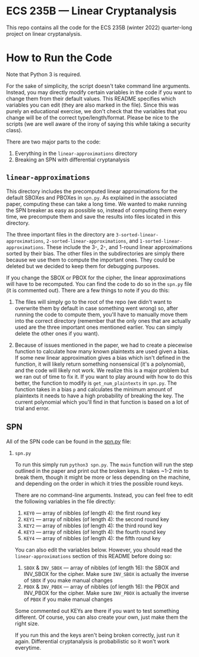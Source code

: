# ECS 235B — Linear Cryptanalysis
This repo contains all the code for the ECS 235B (winter 2022) quarter-long project on linear cryptanalysis.

# How to Run the Code
Note that Python 3 is required.

For the sake of simplicity, the script doesn't take command line arguments. Instead, you may directly modify certain variables in the code if you want to change them from their default values. This README specifies which variables you can edit (they are also marked in the file). Since this was purely an educational exercise, we don't check that the variables that you change will be of the correct type/length/format. Please be nice to the scripts (we are well aware of the irony of saying this while taking a security class).

There are two major parts to the code:
1. Everything in the `linear-approximations` directory
2. Breaking an SPN with differential cryptanalysis

## `linear-approximations`
This directory includes the precomputed linear approximations for the default SBOXes and PBOXes in `spn.py`. As explained in the associated paper, computing these can take a long time. We wanted to make running the SPN breaker as easy as possible so, instead of computing them every time, we precompute them and save the results into files located in this directory.

The three important files in the directory are `3-sorted-linear-approximations`, `2-sorted-linear-approximations`, and `1-sorted-linear-approximations`. These include the 3-, 2-, and 1-round linear approximations sorted by their bias. The other files in the subdirectories are simply there because we use them to compute the important ones. They could be deleted but we decided to keep them for debugging purposes.

If you change the SBOX or PBOX for the cipher, the linear approximations will have to be recomputed. You can find the code to do so in the `spn.py` file (it is commented out). There are a few things to note if you do this:

1. The files will simply go to the root of the repo (we didn't want to overwrite them by default in case something went wrong) so, after running the code to compute them, you'll have to manually move them into the correct directory (remember that the only ones that are actually used are the three important ones mentioned earlier. You can simply delete the other ones if you want).

2. Because of issues mentioned in the paper, we had to create a piecewise function to calculate how many known plaintexts are used given a bias. If some new linear approximation gives a bias which isn't defined in the function, it will likely return something nonsensical (it's a polynomial), and the code will likely not work. We realize this is a major problem but we ran out of time to fix it. If you want to play around with how to do this better, the function to modify is `get_num_plaintexts` in `spn.py`. The function takes in a bias `p` and calculates the minimum amount of plaintexts it needs to have a high probability of breaking the key. The current polynomial which you'll find in that function is based on a lot of trial and error.

## SPN
All of the SPN code can be found in the [spn.py](./spn.py) file:

1. `spn.py`

    To run this simply run `python3 spn.py`. The `main` function will run the step outlined in the paper and print out the broken keys. It takes ~1-2 min to break them, though it might be more or less depending on the machine, and depending on the order in which it tries the possible round keys.

    There are no command-line arguments. Instead, you can feel free to edit the following variables in the file directly:
    1. `KEY0` — array of nibbles (of length 4): the first round key
    2. `KEY1` — array of nibbles (of length 4): the second round key
    3. `KEY2` — array of nibbles (of length 4): the third round key
    4. `KEY3` — array of nibbles (of length 4): the fourth round key
    5. `KEY4` — array of nibbles (of length 4): the fifth round key

    You can also edit the variables below. However, you should read the `linear-approximations` section of this README before doing so:
    1. `SBOX` & `INV_SBOX` — array of nibbles (of length 16): the SBOX and INV_SBOX for the cipher. Make sure `INV_SBOX` is actually the inverse of `SBOX` if you make manual changes
    2. `PBOX` & `INV_PBOX` — array of nibbles (of length 16): the PBOX and INV_PBOX for the cipher. Make sure `INV_PBOX` is actually the inverse of `PBOX` if you make manual changes

    Some commented out KEYs are there if you want to test something different. Of course, you can also create your own, just make them the right size.

    If you run this and the keys aren't being broken correctly, just run it again. Differential cryptanalysis is probabilistic so it won't work everytime.
